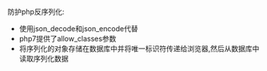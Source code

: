防护php反序列化:
- 使用json_decode和json_encode代替
- php7提供了allow_classes参数
- 将序列化的对象存储在数据库中并将唯一标识符传递给浏览器,然后从数据库中读取序列化数据


